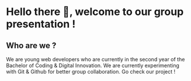 # Hello there 💫, welcome to our group presentation !

## Who are we ?

We are young web developers who are currently in the second year of the Bachelor of Coding & Digital Innovation. We are currently experimenting with Git & Github for better group collaboration. Go check our project ! 
